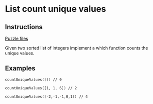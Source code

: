 # List count unique values

## Instructions

[Puzzle files](.)

Given two sorted list of integers implement a which function counts the unique values.

## Examples

```
countUniqueValues([]) // 0

countUniqueValues([1, 1, 6]) // 2

countUniqueValues([-2,-1,-1,0,1]) // 4
```
